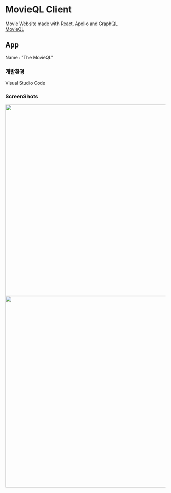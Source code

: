 # MovieQL Client
Movie Website made with React, Apollo and GraphQL<br/>
[MovieQL](https://github.com/danmin20/movieql)

## App
Name : "The MovieQL"<br/>

### 개발환경
Visual Studio Code

### ScreenShots
<img width="600" src="https://user-images.githubusercontent.com/50590192/71802712-ed75a700-30a1-11ea-95eb-b620a7651e90.png">
<img width="600" src="https://user-images.githubusercontent.com/50590192/71802732-01b9a400-30a2-11ea-8e87-7f8762b98f6d.png">

